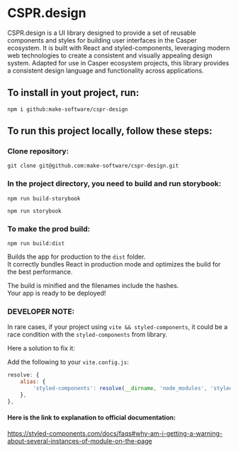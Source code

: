# CSPR.design

CSPR.design is a UI library designed to provide a set of reusable components and styles for building user interfaces in the Casper ecosystem. It is built with React and styled-components, leveraging modern web technologies to create a consistent and visually appealing design system.
Adapted for use in Casper ecosystem projects, this library provides a consistent design language and functionality across applications.

## To install in yout project, run:

`npm i github:make-software/cspr-design`

## To run this project locally, follow these steps:

### Clone repository:

`git clone git@github.com:make-software/cspr-design.git`

### In the project directory, you need to build and run storybook:

 `npm run build-storybook`

 `npm run storybook`

### To make the prod build:

`npm run build:dist`

Builds the app for production to the `dist` folder.\
It correctly bundles React in production mode and optimizes the build for the best performance.

The build is minified and the filenames include the hashes.\
Your app is ready to be deployed!



### DEVELOPER NOTE:

 In rare cases, if your project using `vite && styled-components`, it could be a race condition with the `styled-components` 
from library.

Here a solution to fix it:

Add the following to your `vite.config.js`:
```js
resolve: {
    alias: {
        'styled-components': resolve(__dirname, 'node_modules', 'styled-components'),
    },
},
```
#### Here is the link to explanation to official documentation:
https://styled-components.com/docs/faqs#why-am-i-getting-a-warning-about-several-instances-of-module-on-the-page